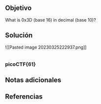 ## Objetivo
What is 0x3D (base 16) in decimal (base 10)?

## Solución
![[Pasted image 20230325222937.png]]
```bash

```

### picoCTF{61}

## Notas adicionales

## Referencias
